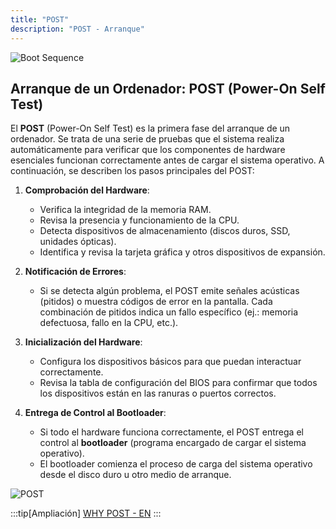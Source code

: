 ```yaml
---
title: "POST"
description: "POST - Arranque"
---
```


![Boot Sequence](https://miro.medium.com/v2/resize:fit:753/1*wjWc0sSBV1VWRr374WHm7g.jpeg)

## Arranque de un Ordenador: POST (Power-On Self Test)

El **POST** (Power-On Self Test) es la primera fase del arranque de un ordenador. Se trata de una serie de pruebas que el sistema realiza automáticamente para verificar que los componentes de hardware esenciales funcionan correctamente antes de cargar el sistema operativo. A continuación, se describen los pasos principales del POST:

1. **Comprobación del Hardware**:
   - Verifica la integridad de la memoria RAM.
   - Revisa la presencia y funcionamiento de la CPU.
   - Detecta dispositivos de almacenamiento (discos duros, SSD, unidades ópticas).
   - Identifica y revisa la tarjeta gráfica y otros dispositivos de expansión.

2. **Notificación de Errores**:
   - Si se detecta algún problema, el POST emite señales acústicas (pitidos) o muestra códigos de error en la pantalla. Cada combinación de pitidos indica un fallo específico (ej.: memoria defectuosa, fallo en la CPU, etc.).

3. **Inicialización del Hardware**:
   - Configura los dispositivos básicos para que puedan interactuar correctamente.
   - Revisa la tabla de configuración del BIOS para confirmar que todos los dispositivos están en las ranuras o puertos correctos.

4. **Entrega de Control al Bootloader**:
   - Si todo el hardware funciona correctamente, el POST entrega el control al **bootloader** (programa encargado de cargar el sistema operativo).
   - El bootloader comienza el proceso de carga del sistema operativo desde el disco duro u otro medio de arranque.

![POST](https://estudiotecnosoft.wordpress.com/wp-content/uploads/2018/09/1200px-post_p5kpl.jpg)

:::tip[Ampliación]
[WHY POST - EN](https://scot-comp.co.uk/understanding-computer-post-codes-guide/)
:::
